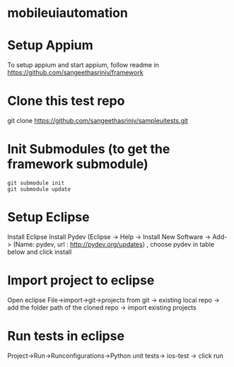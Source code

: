 mobileuiautomation
==================

# Setup Appium

To setup appium and start appium, follow readme in https://github.com/sangeethasriniv/framework

# Clone this test repo
git clone https://github.com/sangeethasriniv/sampleuitests.git

# Init Submodules  (to get the framework submodule)
```
git submodule init
git submodule update
```

# Setup Eclipse 
Install Eclipse
Install Pydev (Eclipse -> Help -> Install New Software -> Add-> (Name: pydev, url : http://pydev.org/updates) , choose pydev in table below and click install

# Import project to eclipse
Open eclipse
File->import->git->projects from git -> existing local repo -> add the folder path of the cloned repo -> import existing projects

# Run tests in eclipse
Project->Run->Runconfigurations->Python unit tests-> ios-test -> click run
